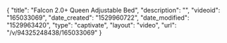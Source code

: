 {
    "title": "Falcon 2.0+ Queen Adjustable Bed",
    "description": "",
    "videoid": "165033069",
    "date_created": "1529960722",
    "date_modified": "1529963420",
    "type": "captivate",
    "layout": "video",
    "url": "\/v\/94325248438\/165033069"
}